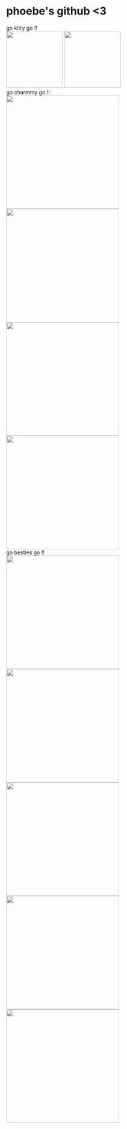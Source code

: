 # phoebe's github <3
go kitty go !!
<br>
<img src="https://github.com/user-attachments/assets/2f599469-b6ae-4fd9-9110-24694d1a21e1" width="150" height="auto">
<img src="https://github.com/user-attachments/assets/78aad81b-2cf4-42a0-9b18-6aba82449e28" width="150" height="auto">
<br>
go charmmy go !!
<br>
<img src="https://github.com/user-attachments/assets/29a98962-bccb-4191-ac6b-921108f253b2" width="300" height="auto">
<br>
<img src="https://github.com/user-attachments/assets/5559c1da-a0a3-4b49-bb87-3bf246055573" width="300" height="auto">
<br>
<img src="https://github.com/user-attachments/assets/9e87a0ce-49c2-447d-8a5e-649585e5bd86" width="300" height="auto">
<br>
<img src="https://github.com/user-attachments/assets/82d507cd-1760-4e71-9aa6-ef177a9c0036" width="300" height="auto">
<br>
go besties go !!
<br>
<img src="https://github.com/user-attachments/assets/eca19d74-89b0-429d-ad30-5fe74856d576" width="300" height="auto">
<br>
<img src="https://github.com/user-attachments/assets/34f4082f-58a1-4b6b-aa25-94b821c8376f" width="300" height="auto">
<br>
<img src="https://github.com/user-attachments/assets/89900ab5-fcf4-4982-a0ce-31b575e4d1e4" width="300" height="auto">
<br>
<img src="https://github.com/user-attachments/assets/bdd32a4c-fe49-4c75-95aa-2b116f32401a" width="300" height="auto">
<br>
<img src="https://github.com/user-attachments/assets/918adb37-6b53-4bb9-aba3-d49f6362b296" width="300" height="auto">

